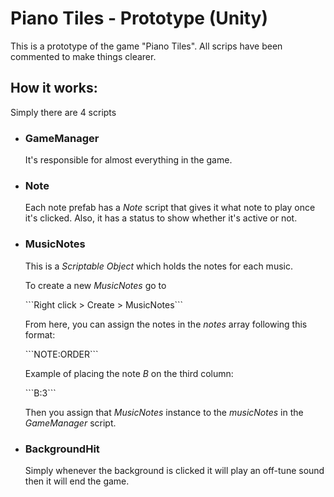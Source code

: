 <h1>Piano Tiles - Prototype (Unity)</h1>
<p>This is a prototype of the game "Piano Tiles". All scrips have been commented to make things clearer.</p>
<h2>How it works:</h2>
<p>Simply there are 4 scripts</p>
<ul>
	<li>
		<h3>GameManager</h3>
		<p>It's responsible for almost everything in the game.</p>
	</li>
	<li>
		<h3>Note</h3>
		<p>Each note prefab has a <i>Note</i> script that gives it what note to play once it's clicked. Also, it has a status to show whether it's active or not.</p>
	</li>
	<li>
		<h3>MusicNotes</h3>
		<p>This is a <i>Scriptable Object</i> which holds the notes for each music.</p>
		<p>To create a new <i>MusicNotes</i> go to</p>
		<p>```Right click > Create > MusicNotes```</p>
		<p>From here, you can assign the notes in the <i>notes</i> array following this format:</p>
		<p>```NOTE:ORDER```</p>
		<p>Example of placing the note <i>B</i> on the third column:</p>
		<p>```B:3```</p>
		<p>Then you assign that <i>MusicNotes</i> instance to the <i>musicNotes</i> in the <i>GameManager</i> script.</p>
	</li>
	<li>
		<h3>BackgroundHit</h3>
		<p>Simply whenever the background is clicked it will play an off-tune sound then it will end the game.</p>
	</li>
</ul>